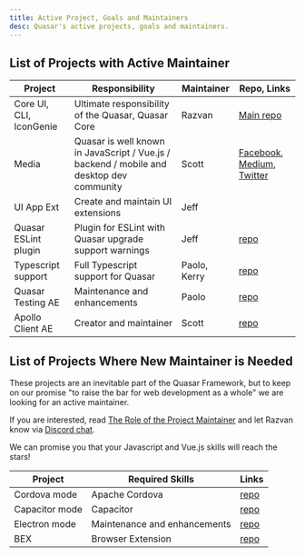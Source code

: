 ```yaml
---
title: Active Project, Goals and Maintainers
desc: Quasar's active projects, goals and maintainers.
---
```


## List of Projects with Active Maintainer

| Project | Responsibility | Maintainer | Repo, Links |
| --- | --- | --- | --- |
| Core UI, CLI, IconGenie | Ultimate responsibility of the Quasar, Quasar Core | Razvan | [Main repo](https://github.com/quasarframework/quasar) |
| Media | Quasar is well known in JavaScript / Vue.js / backend / mobile and desktop dev community | Scott | [Facebook](https://www.facebook.com/QuasarFramework), [Medium](https://medium.com/quasar-framework), [Twitter](https://twitter.com/quasarframework) |
| UI App Ext | Create and maintain UI extensions | Jeff | |
| Quasar ESLint plugin | Plugin for ESLint with Quasar upgrade support warnings  | Jeff | [repo](https://github.com/quasarframework/eslint-plugin-quasar)|
| Typescript support | Full Typescript support for Quasar | Paolo, Kerry | [repo](https://github.com/quasarframework/app-extension-typescript) |
| Quasar Testing AE | Maintenance and enhancements | Paolo | [repo](https://github.com/quasarframework/quasar-testing) |
| Apollo Client AE | Creator and maintainer | Scott | [repo](https://github.com/quasarframework/app-extension-apollo) |

## List of Projects Where New Maintainer is Needed
These projects are an inevitable part of the Quasar Framework, but to keep on our promise "to raise the bar for web development as a whole" we are looking for an active maintainer.

If you are interested, read [The Role of the Project Maintainer](/how-to-contribute/project-maintainer) and let Razvan know via [Discord chat](https://chat.quasar.dev/).

We can promise you that your Javascript and Vue.js skills will reach the stars!

| Project | Required Skills | Links |
| --- | --- | --- |
| Cordova mode | Apache Cordova | [repo](https://github.com/quasarframework/quasar/tree/dev/app) |
| Capacitor mode | Capacitor | [repo](https://github.com/quasarframework/quasar/tree/dev/app) |
| Electron mode | Maintenance and enhancements | [repo](https://github.com/quasarframework/quasar/tree/dev/app) |
| BEX | Browser Extension | [repo](https://github.com/quasarframework/quasar/tree/dev/app)|
